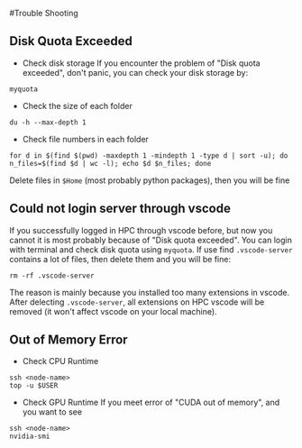 #Trouble Shooting
## Disk Quota Exceeded 
* Check disk storage
If you encounter the problem of "Disk quota exceeded", don't panic, you can check your disk storage by:

```
myquota
```
* Check the size of each folder
```
du -h --max-depth 1
```
* Check file numbers in each folder
```
for d in $(find $(pwd) -maxdepth 1 -mindepth 1 -type d | sort -u); do n_files=$(find $d | wc -l); echo $d $n_files; done
```

Delete files in `$Home` (most probably python packages), then you will be fine

## Could not login server through vscode
If you successfully logged in HPC through vscode before, but now you cannot it is most probably because of "Disk quota exceeded". You can login with terminal and check disk quota using `myquota`. 
If use find `.vscode-server` contains a lot of files, then delete them and you will be fine:
```
rm -rf .vscode-server
```

The reason is mainly because you installed too many extensions in vscode. After delecting `.vscode-server`, all extensions on HPC vscode will be removed (it won't affect vscode on your local machine).


## Out of Memory Error
* Check CPU Runtime
```
ssh <node-name>
top -u $USER
```
* Check GPU Runtime
If you meet error of "CUDA out of memory", and you want to see 
```
ssh <node-name>
nvidia-smi
```

